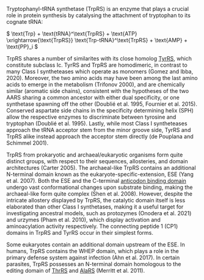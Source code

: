 
Tryptophanyl-tRNA synthetase (TrpRS) is an enzyme that plays a crucial role in protein synthesis by catalysing the attachment of tryptophan to its cognate tRNA:




$ \text{Trp} + \text{tRNA}^\text{TrpRS} + \text{ATP} \xrightarrow{\text{TrpRS}} \text{Trp-tRNA}^\text{TrpRS} + \text{AMP} + \text{PP}_i  $




TrpRS shares a number of similarites with its close homolog [TyrRS](/class1/tyr), which constitute subclass Ic.
TyrRS and TrpRS are homodimeric, in contrast to many Class I syntheteases which operate as monomers (Gomez and Ibba, 2020).
Moreover, the two amino acids may have been among the last amino acids to emerge in the metabolism (Trifonov 2000), 
and are chemically similar (aromatic side chains), consistent with the hypotheses of the two AARS sharing a common ancestor with either dual specificity, or one synthetase spawning off the other (Doublié et al. 1995, Fournier et al. 2015).
Conserved aspartate side chains in the specificity determining helix (SPH) allow the respective enzymes to discriminate between tyrosine and tryptophan (Doublié et al. 1995).
Lastly, while most Class I syntheteases approach the tRNA acceptor stem from the minor groove side, TyrRS and TrpRS alike instead approach the acceptor stem directly (de Pouplana and Schimmel 2001).



TrpRS from prokaryotic and archaeal/eukaryotic organisms form quite distinct groups, with respect to their sequences, allosteries, and domain architectures (Carter 2005).
The archaeal-like TrpRS contains an additional N-terminal domain known as the eukaryote-specific-extension, ESE (Yang et al. 2007).
Both the ESE and the C-terminal [anticodon binding domain](/superfamily/class1/Anticodon_binding_domain_WY) undergo vast conformational changes upon substrate binding, making the archaeal-like form quite complex (Shen et al. 2008).
However, despite the intricate allostery displayed by TrpRS, the catalytic domain itself is less elaborated than other Class I synthetases, making it a useful target for investigating
ancestral models, such as  protozymes (Onodera et al. 2021) and urzymes (Pham et al. 2010), which display activation and aminoacylation activity respectively. 
The connecting peptide 1 (CP1) domains in TrpRS and TyrRS occur in their simplest forms.




Some eukaryotes contain an additional domain upstream of the ESE.
In humans, TrpRS contains the WHEP domain, which plays a role in the primary defense system against infection (Ahn et al. 2017).
In certain parasites, TrpRS possesses an N-terminal domain homologous to the editing domain of [ThrRS](/class2/thr) and [AlaRS](/class2/ala) (Merritt et al. 2011).


